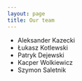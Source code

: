 ```yaml
---
layout: page
title: Our team
---
```


 - Aleksander Kazecki
 - Łukasz Kotlewski
 - Patryk Dejewski
 - Kacper Wolkiewicz
 - Szymon Saletnik